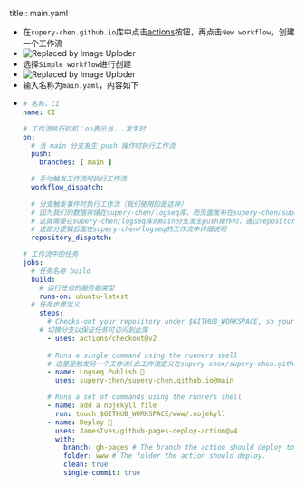 title:: main.yaml

- 在`supery-chen.github.io`库中点击[actions](https://github.com/supery-chen/supery-chen.github.io/actions)按钮，再点击`New workflow`，创建一个工作流
- ![Replaced by Image Uploder](https://gitee.com/superficial/blogimage/raw/master/img/image_1645433122036_0.png)
- 选择`Simple workflow`进行创建
- ![Replaced by Image Uploder](https://gitee.com/superficial/blogimage/raw/master/img/image_1645433167024_0.png)
- 输入名称为`main.yaml`，内容如下
- ```yaml
  # 名称，CI
  name: CI
  
  # 工作流执行时机：on表示当...发生时
  on:
    # 当 main 分支发生 push 操作时执行工作流
    push:
      branches: [ main ]
  
    # 手动触发工作流时执行工作流
    workflow_dispatch:
    
    # 分支触发事件时执行工作流（我们使用的是这种）
    # 因为我们的数据存储在supery-chen/logseq库，而页面发布在supery-chen/supery-chen.github.io库
    # 这就需要在supery-chen/logseq库的main分支发生push操作时，通过repository_dispatch的方式通知到此工作流
    # 这部分逻辑后面在supery-chen/logseq的工作流中详细说明
    repository_dispatch:
  
  # 工作流中的任务
  jobs:
    # 任务名称 build
    build:
      # 运行任务的服务器类型
      runs-on: ubuntu-latest
  	# 任务步骤定义
      steps:
        # Checks-out your repository under $GITHUB_WORKSPACE, so your job can access it
  	  # 切换分支以保证任务可访问到此库
        - uses: actions/checkout@v2
  		
        # Runs a single command using the runners shell
        # 这里是触发另一个工作流(此工作流定义在supery-chen/supery-chen.github.io的main分支下，文件名为action.yaml)
        - name: Logseq Publish 🚩
          uses: supery-chen/supery-chen.github.io@main
  
        # Runs a set of commands using the runners shell
        - name: add a nojekyll file
          run: touch $GITHUB_WORKSPACE/www/.nojekyll
        - name: Deploy 🚀
          uses: JamesIves/github-pages-deploy-action@v4
          with:
            branch: gh-pages # The branch the action should deploy to.
            folder: www # The folder the action should deploy.
            clean: true
            single-commit: true
  ```